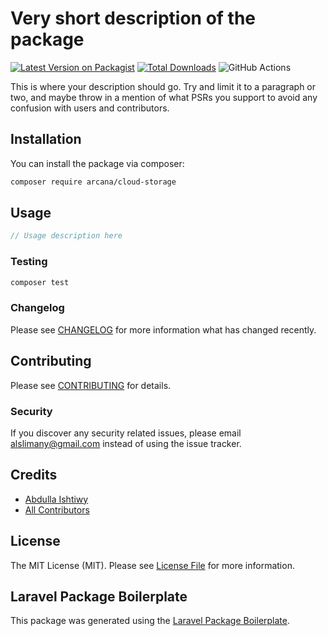# Very short description of the package

[![Latest Version on Packagist](https://img.shields.io/packagist/v/arcana/cloud-storage.svg?style=flat-square)](https://packagist.org/packages/arcana/cloud-storage)
[![Total Downloads](https://img.shields.io/packagist/dt/arcana/cloud-storage.svg?style=flat-square)](https://packagist.org/packages/arcana/cloud-storage)
![GitHub Actions](https://github.com/arcana/cloud-storage/actions/workflows/main.yml/badge.svg)

This is where your description should go. Try and limit it to a paragraph or two, and maybe throw in a mention of what PSRs you support to avoid any confusion with users and contributors.

## Installation

You can install the package via composer:

```bash
composer require arcana/cloud-storage
```

## Usage

```php
// Usage description here
```

### Testing

```bash
composer test
```

### Changelog

Please see [CHANGELOG](CHANGELOG.md) for more information what has changed recently.

## Contributing

Please see [CONTRIBUTING](CONTRIBUTING.md) for details.

### Security

If you discover any security related issues, please email alslimany@gmail.com instead of using the issue tracker.

## Credits

-   [Abdulla Ishtiwy](https://github.com/arcana)
-   [All Contributors](../../contributors)

## License

The MIT License (MIT). Please see [License File](LICENSE.md) for more information.

## Laravel Package Boilerplate

This package was generated using the [Laravel Package Boilerplate](https://laravelpackageboilerplate.com).
